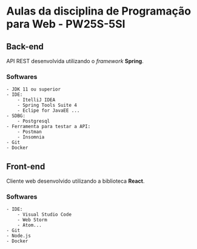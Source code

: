 # Aulas da disciplina de Programação para Web - PW25S-5SI

## Back-end 

API REST desenvolvida utilizando o *framework* **Spring**.

### Softwares
	- JDK 11 ou superior
	- IDE:
		- ItelliJ IDEA
		- Spring Tools Suite 4
		- Eclipe for JavaEE ...
	- SDBG:
		- Postgresql
	- Ferramenta para testar a API:
		- Postman
		- Insomnia
	- Git
	- Docker
	
## Front-end 

Cliente web desenvolvido utilizando a biblioteca **React**.

### Softwares
	- IDE:
		- Visual Studio Code
		- Web Storm
		- Atom...
	- Git
	- Node.js
	- Docker
